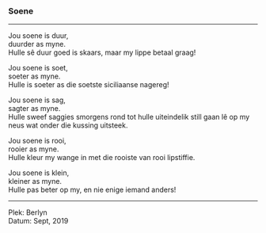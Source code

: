 ### Soene

---

Jou soene is duur,<br />
duurder as myne.<br />
Hulle sê duur goed is skaars, maar my lippe betaal graag!

Jou soene is soet,<br />
soeter as myne.<br />
Hulle is soeter as die soetste siciliaanse nagereg!

Jou soene is sag,<br />
sagter as myne.<br />
Hulle sweef saggies smorgens rond tot hulle uiteindelik still gaan lê op my neus wat onder die kussing uitsteek.

Jou soene is rooi,<br />
rooier as myne.<br />
Hulle kleur my wange in met die rooiste van rooi lipstiffie.

Jou soene is klein,<br />
kleiner as myne.<br />
Hulle pas beter op my, en nie enige iemand anders!

---

Plek: Berlyn<br />
Datum: Sept, 2019
